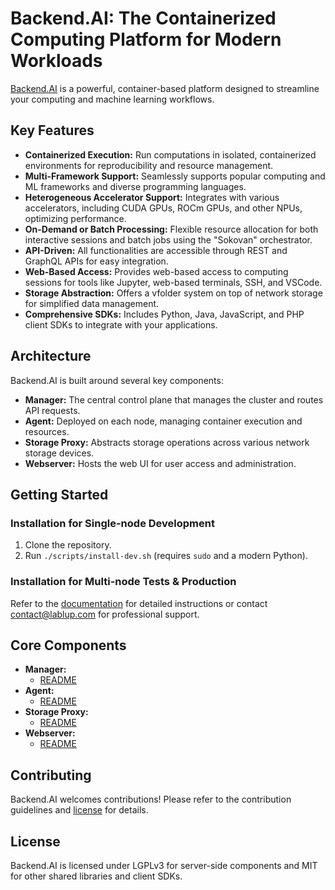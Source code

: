 # Backend.AI: The Containerized Computing Platform for Modern Workloads

[Backend.AI](https://github.com/lablup/backend.ai) is a powerful, container-based platform designed to streamline your computing and machine learning workflows.

## Key Features

*   **Containerized Execution:** Run computations in isolated, containerized environments for reproducibility and resource management.
*   **Multi-Framework Support:**  Seamlessly supports popular computing and ML frameworks and diverse programming languages.
*   **Heterogeneous Accelerator Support:**  Integrates with various accelerators, including CUDA GPUs, ROCm GPUs, and other NPUs, optimizing performance.
*   **On-Demand or Batch Processing:** Flexible resource allocation for both interactive sessions and batch jobs using the "Sokovan" orchestrator.
*   **API-Driven:** All functionalities are accessible through REST and GraphQL APIs for easy integration.
*   **Web-Based Access:** Provides web-based access to computing sessions for tools like Jupyter, web-based terminals, SSH, and VSCode.
*   **Storage Abstraction:** Offers a vfolder system on top of network storage for simplified data management.
*   **Comprehensive SDKs:** Includes Python, Java, JavaScript, and PHP client SDKs to integrate with your applications.

## Architecture

Backend.AI is built around several key components:

*   **Manager:** The central control plane that manages the cluster and routes API requests.
*   **Agent:** Deployed on each node, managing container execution and resources.
*   **Storage Proxy:** Abstracts storage operations across various network storage devices.
*   **Webserver:** Hosts the web UI for user access and administration.

## Getting Started

### Installation for Single-node Development

1.  Clone the repository.
2.  Run `./scripts/install-dev.sh` (requires `sudo` and a modern Python).

### Installation for Multi-node Tests &amp; Production

Refer to the [documentation](http://docs.backend.ai) for detailed instructions or contact contact@lablup.com for professional support.

## Core Components

*   **Manager:**
    *   [README](https://github.com/lablup/backend.ai/blob/main/src/ai/backend/manager/README.md)
*   **Agent:**
    *   [README](https://github.com/lablup/backend.ai/blob/main/src/ai/backend/agent/README.md)
*   **Storage Proxy:**
    *   [README](https://github.com/lablup/backend.ai/blob/main/src/ai/backend/storage/README.md)
*   **Webserver:**
    *   [README](https://github.com/lablup/backend.ai/blob/main/src/ai/backend/web/README.md)

## Contributing

Backend.AI welcomes contributions!  Please refer to the contribution guidelines and [license](https://github.com/lablup/backend.ai/blob/main/LICENSE) for details.

## License

Backend.AI is licensed under LGPLv3 for server-side components and MIT for other shared libraries and client SDKs.